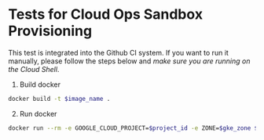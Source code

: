 # Tests for Cloud Ops Sandbox Provisioning

This test is integrated into the Github CI system. If you want to run it manually, please follow the steps below and *make sure you are running on the Cloud Shell*.

1. Build docker
```bash
docker build -t $image_name .
```

2. Run docker
```bash
docker run --rm -e GOOGLE_CLOUD_PROJECT=$project_id -e ZONE=$gke_zone $image_name
```
